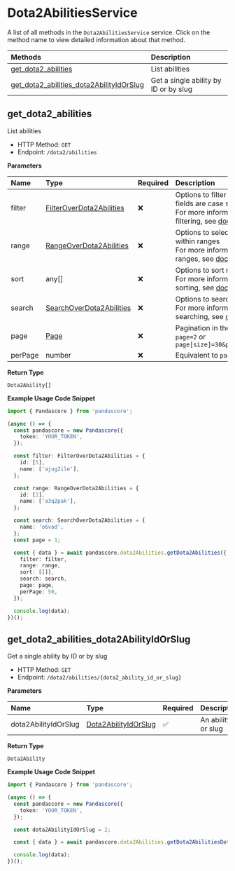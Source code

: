 # Dota2AbilitiesService

A list of all methods in the `Dota2AbilitiesService` service. Click on the method name to view detailed information about that method.

| Methods                                                                               | Description                           |
| :------------------------------------------------------------------------------------ | :------------------------------------ |
| [get_dota2_abilities](#get_dota2_abilities)                                           | List abilities                        |
| [get_dota2_abilities_dota2AbilityIdOrSlug](#get_dota2_abilities_dota2abilityidorslug) | Get a single ability by ID or by slug |

## get_dota2_abilities

List abilities

- HTTP Method: `GET`
- Endpoint: `/dota2/abilities`

**Parameters**

| Name    | Type                                                              | Required | Description                                                                                                                                         |
| :------ | :---------------------------------------------------------------- | :------- | :-------------------------------------------------------------------------------------------------------------------------------------------------- |
| filter  | [FilterOverDota2Abilities](../models/FilterOverDota2Abilities.md) | ❌       | Options to filter results. String fields are case sensitive <br/>For more information on filtering, see [docs](/docs/filtering-and-sorting#filter). |
| range   | [RangeOverDota2Abilities](../models/RangeOverDota2Abilities.md)   | ❌       | Options to select results within ranges <br/>For more information on ranges, see [docs](/docs/filtering-and-sorting#range).                         |
| sort    | any[]                                                             | ❌       | Options to sort results <br/>For more information on sorting, see [docs](/docs/filtering-and-sorting#sort).                                         |
| search  | [SearchOverDota2Abilities](../models/SearchOverDota2Abilities.md) | ❌       | Options to search results <br/>For more information on searching, see [docs](/docs/filtering-and-sorting#search).                                   |
| page    | [Page](../models/Page.md)                                         | ❌       | Pagination in the form of `page=2` or `page[size]=30&page[number]=2`                                                                                |
| perPage | number                                                            | ❌       | Equivalent to `page[size]`                                                                                                                          |

**Return Type**

`Dota2Ability[]`

**Example Usage Code Snippet**

```typescript
import { Pandascore } from 'pandascore';

(async () => {
  const pandascore = new Pandascore({
    token: 'YOUR_TOKEN',
  });

  const filter: FilterOverDota2Abilities = {
    id: [5],
    name: ['ajug2ile'],
  };

  const range: RangeOverDota2Abilities = {
    id: [2],
    name: ['a3q2pak'],
  };

  const search: SearchOverDota2Abilities = {
    name: 'o6vad',
  };
  const page = 1;

  const { data } = await pandascore.dota2Abilities.getDota2Abilities({
    filter: filter,
    range: range,
    sort: [[]],
    search: search,
    page: page,
    perPage: 50,
  });

  console.log(data);
})();
```

## get_dota2_abilities_dota2AbilityIdOrSlug

Get a single ability by ID or by slug

- HTTP Method: `GET`
- Endpoint: `/dota2/abilities/{dota2_ability_id_or_slug}`

**Parameters**

| Name                 | Type                                                      | Required | Description           |
| :------------------- | :-------------------------------------------------------- | :------- | :-------------------- |
| dota2AbilityIdOrSlug | [Dota2AbilityIdOrSlug](../models/Dota2AbilityIdOrSlug.md) | ✅       | An ability ID or slug |

**Return Type**

`Dota2Ability`

**Example Usage Code Snippet**

```typescript
import { Pandascore } from 'pandascore';

(async () => {
  const pandascore = new Pandascore({
    token: 'YOUR_TOKEN',
  });

  const dota2AbilityIdOrSlug = 2;

  const { data } = await pandascore.dota2Abilities.getDota2AbilitiesDota2AbilityIdOrSlug();

  console.log(data);
})();
```

